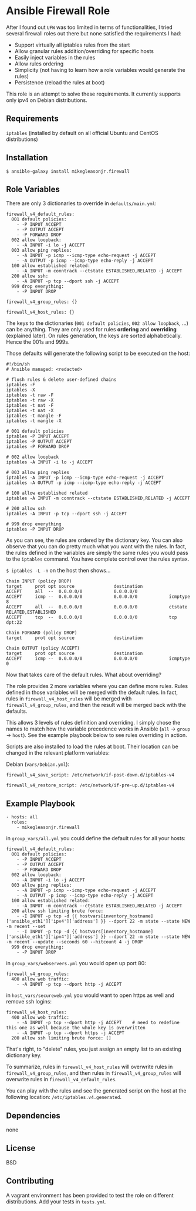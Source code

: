 Ansible Firewall Role
=========

After I found out `UFW` was too limited in terms of functionalities, I tried several firewall roles out there but none satisfied the requirements I had:

- Support virtually all iptables rules from the start
- Allow granular rules addition/overriding for specific hosts
- Easily inject variables in the rules
- Allow rules ordering
- Simplicity (not having to learn how a role variables would generate the rules)
- Persistence (reload the rules at boot)

This role is an attempt to solve these requirements. It currently supports only ipv4 on Debian distributions.

Requirements
------------

`iptables` (installed by default on all official Ubuntu and CentOS distributions)

Installation
------------

`$ ansible-galaxy install mikegleasonjr.firewall`

Role Variables
--------------

There are only 3 dictionaries to override in `defaults/main.yml`:

```
firewall_v4_default_rules:
  001 default policies:
    - -P INPUT ACCEPT
    - -P OUTPUT ACCEPT
    - -P FORWARD DROP
  002 allow loopback:
    - -A INPUT -i lo -j ACCEPT
  003 allow ping replies:
    - -A INPUT -p icmp --icmp-type echo-request -j ACCEPT
    - -A OUTPUT -p icmp --icmp-type echo-reply -j ACCEPT
  100 allow established related:
    - -A INPUT -m conntrack --ctstate ESTABLISHED,RELATED -j ACCEPT
  200 allow ssh:
    - -A INPUT -p tcp --dport ssh -j ACCEPT
  999 drop everything:
    - -P INPUT DROP

firewall_v4_group_rules: {}

firewall_v4_host_rules: {}

```

The keys to the dictionaries (`001 default policies`, `002 allow loopback`, ...) can be anything. They are only used for rules **ordering** and **overriding** (explained later). On rules generation, the keys are sorted alphabetically. Hence the 001s and 999s.

Those defaults will generate the following script to be executed on the host:

```
#!/bin/sh
# Ansible managed: <redacted>

# flush rules & delete user-defined chains
iptables -F
iptables -X
iptables -t raw -F
iptables -t raw -X
iptables -t nat -F
iptables -t nat -X
iptables -t mangle -F
iptables -t mangle -X

# 001 default policies
iptables -P INPUT ACCEPT
iptables -P OUTPUT ACCEPT
iptables -P FORWARD DROP

# 002 allow loopback
iptables -A INPUT -i lo -j ACCEPT

# 003 allow ping replies
iptables -A INPUT -p icmp --icmp-type echo-request -j ACCEPT
iptables -A OUTPUT -p icmp --icmp-type echo-reply -j ACCEPT

# 100 allow established related
iptables -A INPUT -m conntrack --ctstate ESTABLISHED,RELATED -j ACCEPT

# 200 allow ssh
iptables -A INPUT -p tcp --dport ssh -j ACCEPT

# 999 drop everything
iptables -P INPUT DROP
```

As you can see, the rules are ordered by the dictionary key. You can also observe that you can do pretty much what you want with the rules. In fact, the rules defined in the variables are simply the same rules you would pass to the `iptables` command. You have complete control over the rules syntax.

`$ iptables -L -n` on the host then shows...

```
Chain INPUT (policy DROP)
target     prot opt source               destination
ACCEPT     all  --  0.0.0.0/0            0.0.0.0/0
ACCEPT     icmp --  0.0.0.0/0            0.0.0.0/0            icmptype 8
ACCEPT     all  --  0.0.0.0/0            0.0.0.0/0            ctstate RELATED,ESTABLISHED
ACCEPT     tcp  --  0.0.0.0/0            0.0.0.0/0            tcp dpt:22

Chain FORWARD (policy DROP)
target     prot opt source               destination

Chain OUTPUT (policy ACCEPT)
target     prot opt source               destination
ACCEPT     icmp --  0.0.0.0/0            0.0.0.0/0            icmptype 0
```

Now that takes care of the default rules. What about overriding?

The role provides 2 more variables where you can define more rules. Rules defined in those variables will be merged with the default rules. In fact, rules in `firewall_v4_host_rules` will be merged with `firewall_v4_group_rules`, and then the result will be merged back with the defaults.

This allows 3 levels of rules definition and overriding. I simply chose the names to match how the variable precedence works in Ansible (`all` -> `group` -> `host`). See the example playbook below to see rules overriding in action.

Scripts are also installed to load the rules at boot. Their location can be changed in the relevant platform variables:

Debian (`vars/Debian.yml`):

```
firewall_v4_save_script: /etc/network/if-post-down.d/iptables-v4

firewall_v4_restore_script: /etc/network/if-pre-up.d/iptables-v4
```

Example Playbook
----------------

```
- hosts: all
  roles:
    - mikegleasonjr.firewall
```

in `group_vars/all.yml` you could define the default rules for all your hosts:

```
firewall_v4_default_rules:
  001 default policies:
    - -P INPUT ACCEPT
    - -P OUTPUT ACCEPT
    - -P FORWARD DROP
  002 allow loopback:
    - -A INPUT -i lo -j ACCEPT
  003 allow ping replies:
    - -A INPUT -p icmp --icmp-type echo-request -j ACCEPT
    - -A OUTPUT -p icmp --icmp-type echo-reply -j ACCEPT
  100 allow established related:
    - -A INPUT -m conntrack --ctstate ESTABLISHED,RELATED -j ACCEPT
  200 allow ssh limiting brute force:
    - -I INPUT -p tcp -d {{ hostvars[inventory_hostname]['ansible_eth1']['ipv4']['address'] }} --dport 22 -m state --state NEW -m recent --set
    - -I INPUT -p tcp -d {{ hostvars[inventory_hostname]['ansible_eth1']['ipv4']['address'] }} --dport 22 -m state --state NEW -m recent --update --seconds 60 --hitcount 4 -j DROP
  999 drop everything:
    - -P INPUT DROP
```

in `group_vars/webservers.yml` you would open up port 80:

```
firewall_v4_group_rules:
  400 allow web traffic:
    - -A INPUT -p tcp --dport http -j ACCEPT
```

in `host_vars/secureweb.yml` you would want to open https as well and remove ssh logins:

```
firewall_v4_host_rules:
  400 allow web traffic:
    - -A INPUT -p tcp --dport http -j ACCEPT    # need to redefine this one as well because the whole key is overwritten
    - -A INPUT -p tcp --dport https -j ACCEPT
  200 allow ssh limiting brute force: []
```

That's right, to "delete" rules, you just assign an empty list to an existing dictionary key.

To summarize, rules in `firewall_v4_host_rules` will overwrite rules in `firewall_v4_group_rules`, and then rules in `firewall_v4_group_rules` will overwrite rules in `firewall_v4_default_rules`.

You can play with the rules and see the generated script on the host at the following location: `/etc/iptables.v4.generated`.

Dependencies
------------

none

License
-------

BSD

Contributing
-------

A vagrant environment has been provided to test the role on different distributions. Add your tests in `tests.yml`.
